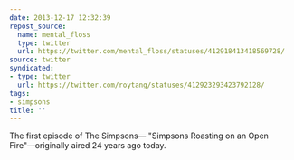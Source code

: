 ```yaml
---
date: 2013-12-17 12:32:39
repost_source:
  name: mental_floss
  type: twitter
  url: https://twitter.com/mental_floss/statuses/412918413418569728/
source: twitter
syndicated:
- type: twitter
  url: https://twitter.com/roytang/statuses/412923293423792128/
tags:
- simpsons
title: ''
---
```


The first episode of The Simpsons— "Simpsons Roasting on an Open Fire"—originally aired 24 years ago today.